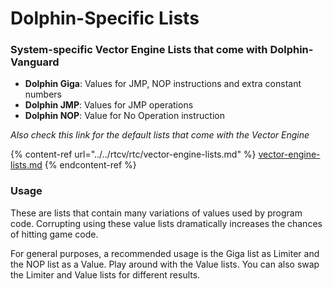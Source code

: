 # Dolphin-Specific Lists

### System-specific Vector Engine Lists that come with Dolphin-Vanguard

* **Dolphin Giga**: Values for JMP, NOP instructions and extra constant numbers
* **Dolphin JMP**: Values for JMP operations
* **Dolphin NOP**: Value for No Operation instruction

_Also check this link for the default lists that come with the Vector Engine_

{% content-ref url="../../rtcv/rtc/vector-engine-lists.md" %}
[vector-engine-lists.md](../../rtcv/rtc/vector-engine-lists.md)
{% endcontent-ref %}

### Usage

These are lists that contain many variations of values used by program code. Corrupting using these value lists dramatically increases the chances of hitting game code.

For general purposes, a recommended usage is the Giga list as Limiter and the NOP list as a Value. Play around with the Value lists. You can also swap the Limiter and Value lists for different results.

